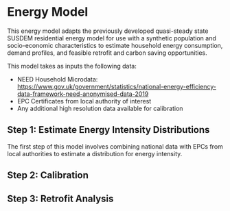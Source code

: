 # Energy Model

This energy model adapts the previously developed quasi-steady state SUSDEM residential energy model for use with a synthetic population and socio-economic characteristics to estimate household energy consumption, demand profiles, and feasible retrofit and carbon saving opportunities.

This model takes as inputs the following data:

- NEED Household Microdata: https://www.gov.uk/government/statistics/national-energy-efficiency-data-framework-need-anonymised-data-2019
- EPC Certificates from local authority of interest
- Any additional high resolution data available for calibration

## Step 1: Estimate Energy Intensity Distributions

The first step of this model involves combining national data with EPCs from local authorities to estimate a distribution for energy intensity.


## Step 2: Calibration

## Step 3: Retrofit Analysis
